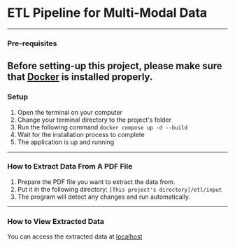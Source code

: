 # ETL Pipeline for Multi-Modal Data
---
### Pre-requisites
Before setting-up this project, please make sure that [Docker](https://www.docker.com/products/docker-desktop/) is installed properly.
---
### Setup
1. Open the terminal on your computer
2. Change your terminal directory to the project's folder
3. Run the following command
`docker compose up -d --build`
4. Wait for the installation process to complete
5. The application is up and running
---
### How to Extract Data From A PDF File
1. Prepare the PDF file you want to extract the data from.
2. Put it in the following directory: `[This project's directory]/etl/input`
3. The program will detect any changes and run automatically.
---
### How to View Extracted Data
You can access the extracted data at [localhost](http://localhost)